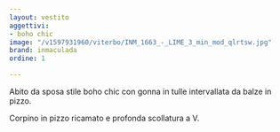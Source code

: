 ```yaml
---
layout: vestito
aggettivi:
- boho chic
image: "/v1597931960/viterbo/INM_1663_-_LIME_3_min_mod_qlrtsw.jpg"
brand: inmaculada
ordine: 1

---
```

Abito da sposa stile boho chic con gonna in tulle intervallata da balze in pizzo.

Corpino in pizzo ricamato e profonda scollatura a V.